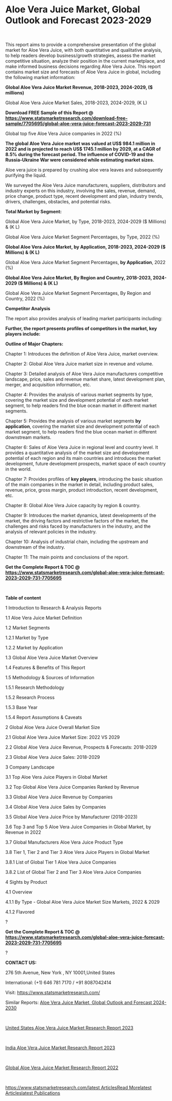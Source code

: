 <h1>Aloe Vera Juice Market, Global Outlook and Forecast 2023-2029</h1><br/><p>This report aims to provide a comprehensive presentation of the global market for Aloe Vera Juice, with both quantitative and qualitative analysis, to help readers develop business/growth strategies, assess the market competitive situation, analyze their position in the current marketplace, and make informed business decisions regarding Aloe Vera Juice. This report contains market size and forecasts of Aloe Vera Juice in global, including the following market information:</p>
 
 
 
 <p><strong>Global Aloe Vera Juice Market Revenue, 2018-2023, 2024-2029, ($ millions)</strong></p>
 
 
 
 <p>Global Aloe Vera Juice Market Sales, 2018-2023, 2024-2029, (K L)</p>
 
 
 
 <p><strong>Download FREE Sample of this Report @ <a href="https://www.statsmarketresearch.com/download-free-sample/7705695/global-aloe-vera-juice-forecast-2023-2029-731">https://www.statsmarketresearch.com/download-free-sample/7705695/global-aloe-vera-juice-forecast-2023-2029-731</a></strong></p>
 
 
 
 <p>Global top five Aloe Vera Juice companies in 2022 (%)</p>
 
 
 
 <p><strong>The global Aloe Vera Juice market was valued at US$ 984.1 million in 2022 and is projected to reach US$ 1745.1 million by 2029, at a <strong>CAGR</strong> of 8.5% during the forecast period. The influence of COVID-19 and the Russia-Ukraine War were considered while estimating market sizes.</strong></p>
 
 
 
 <p>Aloe vera juice is prepared by crushing aloe vera leaves and subsequently purifying the liquid.</p>
 
 
 
 <p>We surveyed the Aloe Vera Juice manufacturers, suppliers, distributors and industry experts on this industry, involving the sales, revenue, demand, price change, product type, recent development and plan, industry trends, drivers, challenges, obstacles, and potential risks.</p>
 
 
 
 <p><strong>Total Market by Segment:</strong></p>
 
 
 
 <p>Global Aloe Vera Juice Market, by Type, 2018-2023, 2024-2029 ($ Millions) & (K L)</p>
 
 
 
 <p>Global Aloe Vera Juice Market Segment Percentages, by Type, 2022 (%)</p>
 
 
 
 <p><strong>Global Aloe Vera Juice Market, <strong>by Application</strong>, 2018-2023, 2024-2029 ($ Millions) & (K L)</strong></p>
 
 
 
 <p>Global Aloe Vera Juice Market Segment Percentages, <strong>by Application</strong>, 2022 (%)</p>
 
 
 
 <p><strong>Global Aloe Vera Juice Market, By Region and Country, 2018-2023, 2024-2029 ($ Millions) & (K L)</strong></p>
 
 
 
 <p>Global Aloe Vera Juice Market Segment Percentages, By Region and Country, 2022 (%)</p>
 
 
 
 <p><strong>Competitor Analysis</strong></p>
 
 
 
 <p>The report also provides analysis of leading market participants including:</p>
 
 
 
 <p><strong>Further, the report presents profiles of competitors in the market, <strong>key players</strong> include:</strong></p>
 
 
 
 <p><strong>Outline of Major Chapters:</strong></p>
 
 
 
 <p>Chapter 1: Introduces the definition of Aloe Vera Juice, market overview.</p>
 
 
 
 <p>Chapter 2: Global Aloe Vera Juice market size in revenue and volume.</p>
 
 
 
 <p>Chapter 3: Detailed analysis of Aloe Vera Juice manufacturers competitive landscape, price, sales and revenue market share, latest development plan, merger, and acquisition information, etc.</p>
 
 
 
 <p>Chapter 4: Provides the analysis of various market segments by type, covering the market size and development potential of each market segment, to help readers find the blue ocean market in different market segments.</p>
 
 
 
 <p>Chapter 5: Provides the analysis of various market segments <strong>by application</strong>, covering the market size and development potential of each market segment, to help readers find the blue ocean market in different downstream markets.</p>
 
 
 
 <p>Chapter 6: Sales of Aloe Vera Juice in regional level and country level. It provides a quantitative analysis of the market size and development potential of each region and its main countries and introduces the market development, future development prospects, market space of each country in the world.</p>
 
 
 
 <p>Chapter 7: Provides profiles of <strong>key players</strong>, introducing the basic situation of the main companies in the market in detail, including product sales, revenue, price, gross margin, product introduction, recent development, etc.</p>
 
 
 
 <p>Chapter 8: Global Aloe Vera Juice capacity by region & country.</p>
 
 
 
 <p>Chapter 9: Introduces the market dynamics, latest developments of the market, the driving factors and restrictive factors of the market, the challenges and risks faced by manufacturers in the industry, and the analysis of relevant policies in the industry.</p>
 
 
 
 <p>Chapter 10: Analysis of industrial chain, including the upstream and downstream of the industry.</p>
 
 
 
 <p>Chapter 11: The main points and conclusions of the report.</p>
 
 
 
 <div><b>Get the Complete Report & TOC @ <a href="https://www.statsmarketresearch.com/global-aloe-vera-juice-forecast-2023-2029-731-7705695">https://www.statsmarketresearch.com/global-aloe-vera-juice-forecast-2023-2029-731-7705695</a></b></div>
 
 
 
 <p><br />
 
 <b>Table of content</b></p>
 
 
 
 <p>1 Introduction to Research & Analysis Reports<br />
 
 1.1 Aloe Vera Juice Market Definition<br />
 
 1.2 Market Segments<br />
 
 1.2.1 Market by Type<br />
 
 1.2.2 Market by Application<br />
 
 1.3 Global Aloe Vera Juice Market Overview<br />
 
 1.4 Features & Benefits of This Report<br />
 
 1.5 Methodology & Sources of Information<br />
 
 1.5.1 Research Methodology<br />
 
 1.5.2 Research Process<br />
 
 1.5.3 Base Year<br />
 
 1.5.4 Report Assumptions & Caveats<br />
 
 2 Global Aloe Vera Juice Overall Market Size<br />
 
 2.1 Global Aloe Vera Juice Market Size: 2022 VS 2029<br />
 
 2.2 Global Aloe Vera Juice Revenue, Prospects & Forecasts: 2018-2029<br />
 
 2.3 Global Aloe Vera Juice Sales: 2018-2029<br />
 
 3 Company Landscape<br />
 
 3.1 Top Aloe Vera Juice Players in Global Market<br />
 
 3.2 Top Global Aloe Vera Juice Companies Ranked by Revenue<br />
 
 3.3 Global Aloe Vera Juice Revenue by Companies<br />
 
 3.4 Global Aloe Vera Juice Sales by Companies<br />
 
 3.5 Global Aloe Vera Juice Price by Manufacturer (2018-2023)<br />
 
 3.6 Top 3 and Top 5 Aloe Vera Juice Companies in Global Market, by Revenue in 2022<br />
 
 3.7 Global Manufacturers Aloe Vera Juice Product Type<br />
 
 3.8 Tier 1, Tier 2 and Tier 3 Aloe Vera Juice Players in Global Market<br />
 
 3.8.1 List of Global Tier 1 Aloe Vera Juice Companies<br />
 
 3.8.2 List of Global Tier 2 and Tier 3 Aloe Vera Juice Companies<br />
 
 4 Sights by Product<br />
 
 4.1 Overview<br />
 
 4.1.1 By Type - Global Aloe Vera Juice Market Size Markets, 2022 & 2029<br />
 
 4.1.2 Flavored<br />
 
 ? </p>
 
 
 
 <div><b>Get the Complete Report & TOC @ <a href="https://www.statsmarketresearch.com/global-aloe-vera-juice-forecast-2023-2029-731-7705695">https://www.statsmarketresearch.com/global-aloe-vera-juice-forecast-2023-2029-731-7705695</a></b></div>
 
 
 
 <p>? </p>
 
 
 
 <p><b>CONTACT US:</b><br />
 
 276 5th Avenue, New York , NY 10001,United States<br />
 
 International: (+1) 646 781 7170 / +91 8087042414<br />
 
 Visit: <a href="https://www.statsmarketresearch.com/">https://www.statsmarketresearch.com/</a><br />
 
 Similar Reports: <a href="https://www.statsmarketresearch.com/global-aloe-vera-juice-forecast-2023-2029-731-7705695">Aloe Vera Juice Market, Global Outlook and Forecast 2024-2030</a><br />
 
 <br />
 
 <a href="https://www.statsmarketresearch.com/global-aloe-vera-juice-forecast-2023-2029-731-7705695">United States Aloe Vera Juice Market Research Report 2023</a><br />
 
 <br />
 
 <a href="https://www.statsmarketresearch.com/global-aloe-vera-juice-forecast-2023-2029-731-7705695">India Aloe Vera Juice Market Research Report 2023</a><br />
 
 <br />
 
 <a href="https://www.statsmarketresearch.com/global-aloe-vera-juice-forecast-2023-2029-731-7705695">Global Aloe Vera Juice Market Research Report 2022</a><br />
 
 <br />
 
 <a href="https://gyeongbokgung.com">https://www.statsmarketresearch.com/</a><a href="https://hallyeomaritime.com">latest Articles</a><a href="https://jingwansa.com">Read More</a><a href="https://nguoiviet.jp/">latest Articles</a><a href="https://www.intelmarketresearch.com/">latest Publications</a></p>